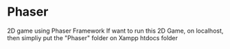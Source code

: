 # Phaser
2D game using Phaser Framework
If want to run this 2D Game, on localhost, then simpliy put the "Phaser" folder on Xampp htdocs folder

